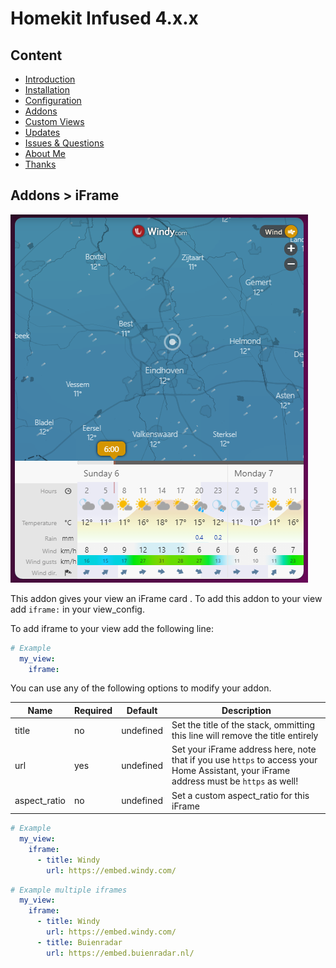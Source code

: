 # Homekit Infused 4.x.x

## Content
- [Introduction](../index.md)
- [Installation](../installation.md)
- [Configuration](../configuration.md)
- [Addons](../addons.md)
- [Custom Views](../custom_views.md)
- [Updates](../updates.md)
- [Issues & Questions](../issues.md)
- [About Me](../about.md)
- [Thanks](../thanks.md)

## Addons > iFrame

![Homekit Infused](../images/iframe-card.png)

This addon gives your view an iFrame card .
To add this addon to your view add `iframe:` in your view_config.

To add iframe to your view add the following line:

```yaml
# Example
  my_view:
    iframe:
```

You can use any of the following options to modify your addon.

| Name | Required | Default | Description |
|----------------------------------|-------------|----------------------|-----------------------------------------------------------------------------------------------------------------------------------------------------------------------------------|
| title | no | undefined | Set the title of the stack, ommitting this line will remove the title entirely |
| url | yes | undefined | Set your iFrame address here, note that if you use `https` to access your Home Assistant, your iFrame address must be `https` as well! |
| aspect_ratio | no | undefined | Set a custom aspect_ratio for this iFrame |

```yaml
# Example
  my_view:
    iframe: 
      - title: Windy
        url: https://embed.windy.com/
```
```yaml
# Example multiple iframes
  my_view:
    iframe: 
      - title: Windy
        url: https://embed.windy.com/
      - title: Buienradar
        url: https://embed.buienradar.nl/
```
